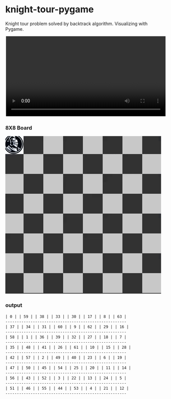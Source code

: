 # knight-tour-pygame
Knight tour problem solved by backtrack algorithm. Visualizing with Pygame.

<p align="center">
  <video src="output.mp4" width="500px"></video>
</p>

### 8X8 Board
![knight-tour-8X8](output.gif)

### output
```
| 0 | | 59 | | 38 | | 33 | | 30 | | 17 | | 8 | | 63 | 
-----------------------------------------------------
| 37 | | 34 | | 31 | | 60 | | 9 | | 62 | | 29 | | 16 | 
-----------------------------------------------------
| 58 | | 1 | | 36 | | 39 | | 32 | | 27 | | 18 | | 7 | 
-----------------------------------------------------
| 35 | | 48 | | 41 | | 26 | | 61 | | 10 | | 15 | | 28 | 
-----------------------------------------------------
| 42 | | 57 | | 2 | | 49 | | 40 | | 23 | | 6 | | 19 | 
-----------------------------------------------------
| 47 | | 50 | | 45 | | 54 | | 25 | | 20 | | 11 | | 14 | 
-----------------------------------------------------
| 56 | | 43 | | 52 | | 3 | | 22 | | 13 | | 24 | | 5 | 
-----------------------------------------------------
| 51 | | 46 | | 55 | | 44 | | 53 | | 4 | | 21 | | 12 | 
-----------------------------------------------------
```

